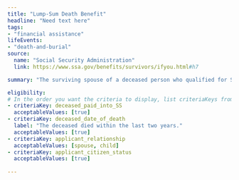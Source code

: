 ```yaml
---
title: "Lump-Sum Death Benefit"
headline: "Need text here"
tags: 
- "financial assistance"
lifeEvents: 
- "death-and-burial"
source:
  name: "Social Security Administration"
  link: https://www.ssa.gov/benefits/survivors/ifyou.html#h7

summary: "The surviving spouse of a deceased person who qualified for Social Security benefits may be eligible for a $255 financial assistance."

eligibility:
# In the order you want the criteria to display, list criteriaKeys from the csv here, each followed by a comma-separated list of which values indicate eligibility for that criteria. Wrap individual values in quotes if they have inner commas.
- criteriaKey: deceased_paid_into_SS
  acceptableValues: [true]
- criteriaKey: deceased_date_of_death
  label: "The deceased died within the last two years."
  acceptableValues: [true]
- criteriaKey: applicant_relationship
  acceptableValues: [spouse, child]
- criteriaKey: applicant_citizen_status
  acceptableValues: [true]
  
---
```

